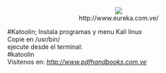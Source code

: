 <p align="center"><a href="http://eureka.com.ve/"><img src="https://1.bp.blogspot.com/-Qtv4TDe3LcI/Wykpyuf9k2I/AAAAAAAADQs/V0-HwUHc0XcxYGcfPnB2ZcdOGCjsKt1hACLcBGAs/s320/Bdeureka-big.png"></a><br>http://www.eureka.com.ve/</p>

#Katoolin; Instala programas y menu Kali linux <br>
Copie en /usr/bin/<br>
ejecute desde el terminal:<br>
#katoolin
<br>
Visitenos en:<i> http://www.pdfhandbooks.com.ve</i>

